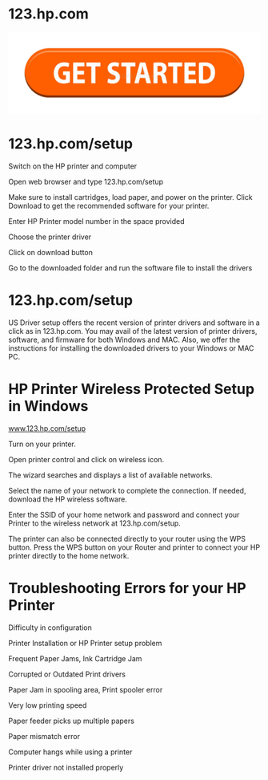 # 123.hp.com
[![123.hp.com/setup](get-started-199847725.jpg)]([https://sites.google.com/site/installaoldesktopgolddownload/](https://sites.google.com/view/123hpcomsetupdownload/setup))

# 123.hp.com/setup
Switch on the HP printer and computer

Open web browser and type 123.hp.com/setup

Make sure to install cartridges, load paper, and power on the printer. Click Download to get the recommended software for your printer.

Enter HP Printer model number in the space provided

Choose the printer driver

Click on download button

Go to the downloaded folder and run the software file to install the drivers

# 123.hp.com/setup
US Driver setup offers the recent version of printer drivers and software in a click as in 123.hp.com. You may avail of the latest version of printer drivers, software, and firmware for both Windows and MAC. Also, we offer the instructions for installing the downloaded drivers to your Windows or MAC PC.

# HP Printer Wireless Protected Setup in Windows
www.123.hp.com/setup

Turn on your printer.

Open printer control and click on wireless icon.

The wizard searches and displays a list of available networks.

Select the name of your network to complete the connection. If needed, download the HP wireless software.

Enter the SSID of your home network and password and connect your Printer to the wireless network at 123.hp.com/setup.

The printer can also be connected directly to your router using the WPS button. Press the WPS button on your Router and printer to connect your HP printer directly to the home network.

# Troubleshooting Errors for your HP Printer
Difficulty in configuration

Printer Installation or HP Printer setup problem

Frequent Paper Jams, Ink Cartridge Jam

Corrupted or Outdated Print drivers

Paper Jam in spooling area, Print spooler error

Very low printing speed

Paper feeder picks up multiple papers

Paper mismatch error

Computer hangs while using a printer

Printer driver not installed properly
